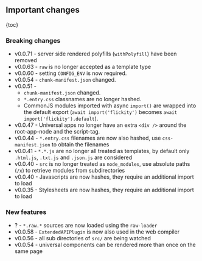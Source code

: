 ## Important changes

{toc}

### Breaking changes
- v0.0.71 - server side rendered polyfills (`withPolyfill`) have been removed
- v0.0.63 - `raw` is no longer accepted as a template type
- v0.0.60 - setting `CONFIG_ENV` is now required.
- v0.0.54 - `chunk-manifest.json` changed.
- v0.0.51 -
  - `chunk-manifest.json` changed.
  - `*.entry.css` classnames are no longer hashed.
  - CommonJS modules imported with async `import()` are wrapped into the default export (`await import('flickity')` becomes `await import('flickity').default`).
- v0.0.47 - Universal apps no longer have an extra `<div />` around the root-app-node and the script-tag.
- v0.0.44 - `*.entry.css` filenames are now also hashed, use `css-manifest.json` to obtain the filenames
- v0.0.41 - `*.*.js` are no longer all treated as templates, by default only `.html.js`, `.txt.js` and `.json.js` are considered
- v0.0.40 - `src` is no longer treated as `node_modules`, use absolute paths (`/x`) to retrieve modules from subdirectories
- v0.0.40 - Javascripts are now hashes, they require an additional import to load
- v0.0.35 - Stylesheets are now hashes, they require an additional import to load

### New features

- ? - `*.raw.*` sources are now loaded using the `raw-loader`
- v0.0.58 - `ExtendedAPIPlugin` is now also used in the web compiler
- v0.0.56 - all sub directories of `src/` are being watched
- v0.0.54 - universal components can be rendered more than once on the same page
